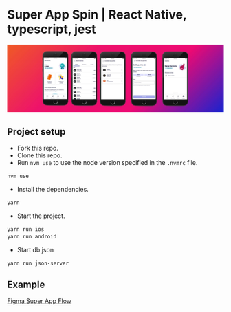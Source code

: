 # Super App Spin | React Native, typescript, jest

![Vista de la app](https://github.com/michellepennat-df/super-app-spin/blob/develop/src/assets/demo.jpg)

## Project setup

- Fork this repo.
- Clone this repo.
- Run `nvm use` to use the node version specified in the `.nvmrc` file.

```bash
nvm use
```

- Install the dependencies.

```bash
yarn
```

- Start the project.

```bash
yarn run ios
yarn run android
```

- Start db.json

```bash
yarn run json-server
```

## Example

[Figma Super App Flow](https://www.figma.com/file/7vNlhvWCFxpILCCh93wp9P/Super-App--Flow?type=design&node-id=7622-210762&mode=design&t=KjbcAvlSwGql8QRu-0)
